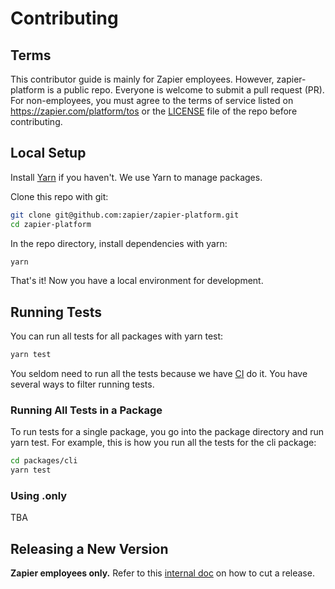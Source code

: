 # Contributing

## Terms

This contributor guide is mainly for Zapier employees. However, zapier-platform is a
public repo. Everyone is welcome to submit a pull request (PR). For non-employees, you
must agree to the terms of service listed on https://zapier.com/platform/tos or the
[LICENSE][license] file of the repo before contributing.

## Local Setup

Install [Yarn][yarn] if you haven't. We use Yarn to manage packages.

Clone this repo with git:

```bash
git clone git@github.com:zapier/zapier-platform.git
cd zapier-platform
```

In the repo directory, install dependencies with yarn:

```bash
yarn
```

That's it! Now you have a local environment for development.

## Running Tests

You can run all tests for all packages with yarn test:

```bash
yarn test
```

You seldom need to run all the tests because we have [CI][ci] do it. You have several ways to
filter running tests.

### Running All Tests in a Package

To run tests for a single package, you go into the package directory and run yarn test.
For example, this is how you run all the tests for the cli package:

```bash
cd packages/cli
yarn test
```

### Using .only

TBA

## Releasing a New Version

**Zapier employees only.** Refer to this [internal doc][releasing] on how to cut a release.


[license]: https://github.com/zapier/zapier-platform/blob/master/LICENSE
[yarn]: https://yarnpkg.com
[ci]: https://github.com/zapier/zapier-platform/actions/workflows/ci.yaml
[releasing]: https://coda.io/d/Team-Developer-Platform_di0MgBhlCWf

